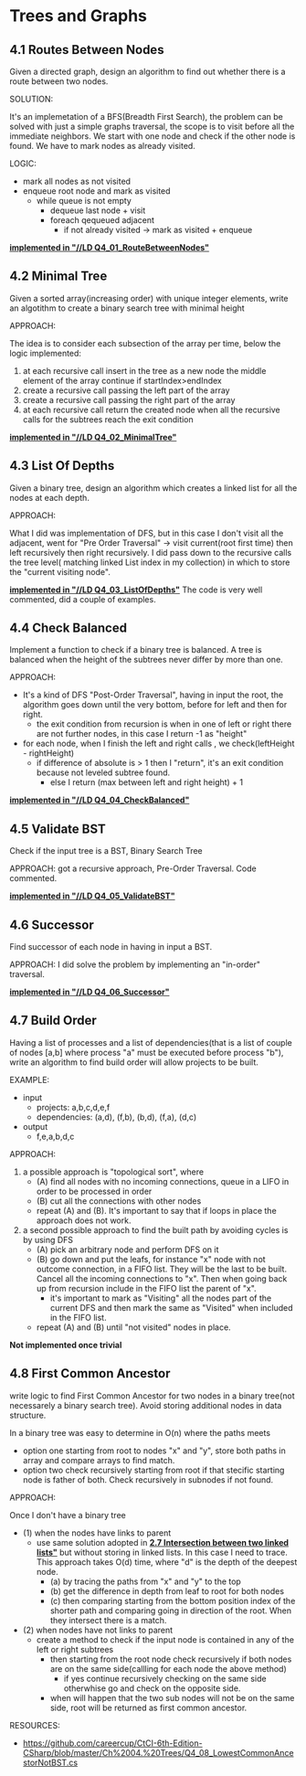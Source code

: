 # Trees and Graphs

## 4.1 Routes Between Nodes
Given a directed graph, design an algorithm to find out whether there is a route between two nodes.

SOLUTION:

It's an implemetation of a BFS(Breadth First Search), the problem can be solved with just a simple graphs traversal, the scope is to visit before all the immediate neighbors. We start with one node and check if the other node is found. We have to mark nodes as already visited.

LOGIC:

- mark all nodes as not visited
- enqueue root node and mark as visited
  - while queue is not empty
    - dequeue last node + visit 
    - foreach qequeued adjacent 
      - if not already visited -> mark as visited + enqueue    

[**implemented in "//LD Q4_01_RouteBetweenNodes"**](https://github.com/lucafilippodangelo/CCI-trees-and-graphs/tree/master/Q4_01_RouteBetweenNodes)

## 4.2 Minimal Tree
Given a sorted array(increasing order) with unique integer elements, write an algotithm to create a binary search tree with minimal height

APPROACH:

The idea is to consider each subsection of the array per time, below the logic implemented:
1) at each recursive call insert in the tree as a new node the middle element of the array
   continue if startIndex>endIndex
2) create a recursive call passing the left part of the array
3) create a recursive call passing the right part of the array
4) at each recursive call return the created node when all the recursive calls for the subtrees reach the exit condition

[**implemented in "//LD Q4_02_MinimalTree"**](https://github.com/lucafilippodangelo/CCI-trees-and-graphs/tree/master/Q4_02_MinimalTree)

## 4.3 List Of Depths
Given a binary tree, design an algorithm which creates a linked list for all the nodes at each depth.

APPROACH:

What I did was implementation of DFS, but in this case I don't visit all the adjacent, went for "Pre Order Traversal" -> visit current(root first time) then left recursively then right recursively.
I did pass down to the recursive calls the tree level( matching linked List index in my collection) in which to store the "current visiting node".

[**implemented in "//LD Q4_03_ListOfDepths"**](https://github.com/lucafilippodangelo/CCI-trees-and-graphs/tree/master/Q4_03_ListOfDepths)  The code is very well commented, did a couple of examples.

## 4.4 Check Balanced
Implement a function to check if a binary tree is balanced. A tree is balanced when the height of the subtrees never differ by more than one.

APPROACH:

- It's a kind of DFS "Post-Order Traversal", having in input the root, the algorithm goes down until the very bottom, before for left and then for right.
  - the exit condition from recursion is when in one of left or right there are not further nodes, in this case I return -1 as "height"
- for each node, when I finish the left and right calls , we check(leftHeight - rightHeight)
  - if difference of absolute is > 1 then I "return", it's an exit condition because not leveled subtree found. 
    - else I return (max between left and right height) + 1

[**implemented in "//LD Q4_04_CheckBalanced"**](https://github.com/lucafilippodangelo/CCI-trees-and-graphs/tree/master/Q4_04_CheckBalanced)

## 4.5 Validate BST
Check if the input tree is a BST, Binary Search Tree

APPROACH: got a recursive approach, Pre-Order Traversal. Code commented.

[**implemented in "//LD Q4_05_ValidateBST"**](https://github.com/lucafilippodangelo/CCI-trees-and-graphs/tree/master/Q4_05_ValidateBST)

## 4.6 Successor
Find successor of each node in having in input a BST. 

APPROACH: I did solve the problem by implementing an "in-order" traversal.

[**implemented in "//LD Q4_06_Successor"**](https://github.com/lucafilippodangelo/CCI-trees-and-graphs/tree/master/Q4_06_Successor)

## 4.7 Build Order
Having a list of processes and a list of dependencies(that is a list of couple of nodes [a,b] where process "a" must be executed before process "b"), write an algorithm to find build order will allow projects to be built.

EXAMPLE: 
- input
  - projects: a,b,c,d,e,f
  - dependencies: (a,d), (f,b), (b,d), (f,a), (d,c)
- output
  - f,e,a,b,d,c

APPROACH:
1) a possible approach is "topological sort", where
   - (A) find all nodes with no incoming connections, queue in a LIFO in order to be processed in order
   - (B) cut all the connections with other nodes 
   - repeat (A) and (B). It's important to say that if loops in place the approach does not work. 
2) a second possible approach to find the built path by avoiding cycles is by using DFS
   - (A) pick an arbitrary node and perform DFS on it
   - (B) go down and put the leafs, for instance "x" node with not outcome connection, in a FIFO list. They will be the last to be built. Cancel all the incoming connections to "x". Then when going back up from recursion include in the FIFO list the parent of "x".
     - it's important to mark as "Visiting" all the nodes part of the current DFS and then mark the same as "Visited" when included in the FIFO list.
   - repeat (A) and (B) until "not visited" nodes in place.
   
**Not implemented once trivial**

## 4.8 First Common Ancestor
write logic to find First Common Ancestor for two nodes in a binary tree(not necessarely a binary search tree). Avoid storing additional nodes in data structure.

In a binary tree was easy to determine in O(n) where the paths meets
  - option one starting from root to nodes "x" and "y", store both paths in array and compare arrays to find match.
  - option two check recursively starting from root if that stecific starting node is father of both. Check recursively in subnodes if not found.

APPROACH:

Once I don't have a binary tree
  - (1) when the nodes have links to parent
    - use same solution adopted in [**2.7 Intersection between two linked lists"**](https://github.com/lucafilippodangelo/CCI-linked-lists) but without storing in linked lists. In this case I need to trace. This approach takes O(d) time, where "d" is the depth of the deepest node.
	  - (a) by tracing the paths from "x" and "y" to the top
	  - (b) get the difference in depth from leaf to root for both nodes
	  - (c) then comparing starting from the bottom position index of the shorter path and comparing going in direction of the root. When they intersect there is a match. 
  - (2) when nodes have not links to parent
    - create a method to check if the input node is contained in any of the left or right subtrees
	  - then starting from the root node check recursively if both nodes are on the same side(callling for each node the above method)
	    - if yes continue recursively checking on the same side otherwhise go and check on the opposite side. 
      - when will happen that the two sub nodes will not be on the same side, root will be returned as first common ancestor.

RESOURCES:
- https://github.com/careercup/CtCI-6th-Edition-CSharp/blob/master/Ch%2004.%20Trees/Q4_08_LowestCommonAncestorNotBST.cs